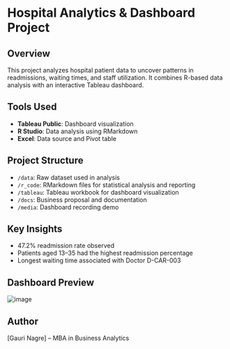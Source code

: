 # Hospital Analytics & Dashboard Project

## Overview
This project analyzes hospital patient data to uncover patterns in readmissions, waiting times, and staff utilization. It combines R-based data analysis with an interactive Tableau dashboard.

## Tools Used
- **Tableau Public**: Dashboard visualization
- **R Studio**: Data analysis using RMarkdown
- **Excel**: Data source and Pivot table

## Project Structure
- `/data`: Raw dataset used in analysis
- `/r_code`: RMarkdown files for statistical analysis and reporting
- `/tableau`: Tableau workbook for dashboard visualization
- `/docs`: Business proposal and documentation
- `/media`: Dashboard recording demo

## Key Insights
- 47.2% readmission rate observed
- Patients aged 13–35 had the highest readmission percentage
- Longest waiting time associated with Doctor D-CAR-003

## Dashboard Preview
![image](https://github.com/user-attachments/assets/14bd7aea-518f-45ce-8779-fa16ba71e170)

## Author
[Gauri Nagre] – MBA in Business Analytics
